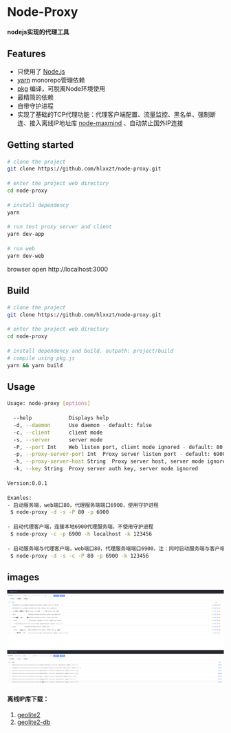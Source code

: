 # Node-Proxy

**nodejs实现的代理工具**

## Features
- 只使用了 [Node.js](https://nodejs.org/en/)
- [yarn](https://yarn.bootcss.com) monorepo管理依赖
- [pkg](https://github.com/vercel/pkg) 编译，可脱离Node环境使用
- 最精简的依赖
- 自带守护进程
- 实现了基础的TCP代理功能：代理客户端配置、流量监控、黑名单、强制断连、接入离线IP地址库 [node-maxmind](https://github.com/runk/node-maxmind) 、自动禁止国外IP连接

## Getting started
```bash
# clone the project
git clone https://github.com/hlxxzt/node-proxy.git

# enter the project web directory
cd node-proxy

# install dependency
yarn

# run test proxy server and client
yarn dev-app

# run web
yarn dev-web
```

browser open http://localhost:3000


## Build
```bash
# clone the project
git clone https://github.com/hlxxzt/node-proxy.git

# enter the project web directory
cd node-proxy

# install dependency and build. outpath: project/build
# compile using pkg.js
yarn && yarn build
```


## Usage
```bash
Usage: node-proxy [options]

  --help            Displays help
  -d, --daemon      Use daemon - default: false
  -c, --client      client mode
  -s, --server      server mode
  -P, --port Int    Web listen port, client mode ignored - default: 80
  -p, --proxy-server-port Int  Proxy server listen port - default: 6900
  -h, --proxy-server-host String  Proxy server host, server mode ignored
  -k, --key String  Proxy server auth key, server mode ignored

Version:0.0.1

Examles:
- 启动服务端，web端口80，代理服务端端口6900，使用守护进程
 $ node-proxy -d -s -P 80 -p 6900
 
- 启动代理客户端，连接本地6900代理服务端，不使用守护进程
 $ node-proxy -c -p 6900 -h localhost -k 123456
 
- 启动服务端与代理客户端，web端口80，代理服务端端口6900，注：同时启动服务端与客户端必须使用守护进程模式
 $ node-proxy -d -s -c -P 80 -p 6900 -k 123456
```

## images

<img src="./images/proxy-list.png" />

<img src="./images/history.png" />



#### 离线IP库下载：
1. [geolite2](https://dev.maxmind.com/geoip/geolite2-free-geolocation-data)
2. [geolite2-db](https://gitlab.com/leo108/geolite2-db)